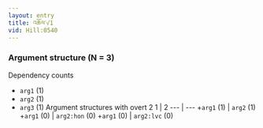 ```yaml
---
layout: entry
title: འཆོལ་√1
vid: Hill:0540
---
```

### Argument structure (N = 3)
Dependency counts
* `arg1` (1)
* `arg2` (1)
* `arg3` (1)
Argument structures with overt 2
1 | 2
--- | ---
+`arg1` (1) | `arg2` (1)
+`arg1` (0) | `arg2:hon` (0)
+`arg1` (0) | `arg2:lvc` (0)
